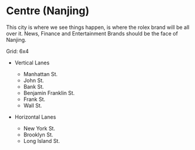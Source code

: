 # Centre (Nanjing)

This city is where we see things happen, is where the rolex brand will be all over it. News, Finance and Entertainment Brands should be the face of Nanjing.

Grid: 6x4

* Vertical Lanes
    - Manhattan St.
    - John St.
    - Bank St.
    - Benjamin Franklin St.
    - Frank St.
    - Wall St.

* Horizontal Lanes
    - New York St.
    - Brooklyn St.
    - Long Island St.
